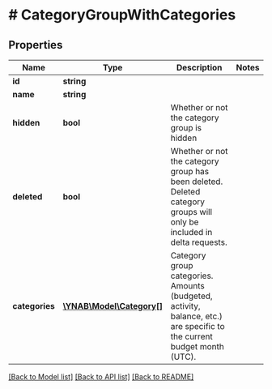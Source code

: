 # # CategoryGroupWithCategories

## Properties

Name | Type | Description | Notes
------------ | ------------- | ------------- | -------------
**id** | **string** |  | 
**name** | **string** |  | 
**hidden** | **bool** | Whether or not the category group is hidden | 
**deleted** | **bool** | Whether or not the category group has been deleted.  Deleted category groups will only be included in delta requests. | 
**categories** | [**\YNAB\Model\Category[]**](Category.md) | Category group categories.  Amounts (budgeted, activity, balance, etc.) are specific to the current budget month (UTC). | 

[[Back to Model list]](../../README.md#documentation-for-models) [[Back to API list]](../../README.md#documentation-for-api-endpoints) [[Back to README]](../../README.md)


